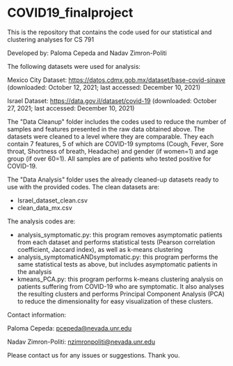 # COVID19_finalproject
This is the repository that contains the code used for our statistical and clustering analyses for CS 791

Developed by: Paloma Cepeda and Nadav Zimron-Politi

The following datasets were used for analysis:

Mexico City Dataset: https://datos.cdmx.gob.mx/dataset/base-covid-sinave
(downloaded: October 12, 2021; last accessed: December 10, 2021)

Israel Dataset: https://data.gov.il/dataset/covid-19
(downloaded: October 27, 2021; last accessed: December 10, 2021)

The "Data Cleanup" folder includes the codes used to reduce the number of samples and features presented in the raw data obtained above.
The datasets were  cleaned to a level where they are comparable. They each contain 7 features, 5 of which are COVID-19 symptoms (Cough, Fever, Sore throat, Shortness of breath, Headache) and gender (if women=1) and age group (if over 60=1). All samples are of patients who tested positive for COVID-19.

The "Data Analysis" folder uses the already cleaned-up datasets ready to use with the provided codes.
The clean datasets are: 
  - Israel_dataset_clean.csv
  - clean_data_mx.csv

The analysis codes are:
  - analysis_symptomatic.py: this program removes asymptomatic patients from each dataset and performs statistical tests (Pearson correlation coefficient, Jaccard index), as well as k-means clustering
  - analysis_symptomaticANDsymptomatic.py: this program performs the same statistical tests as above, but includes asymptomatic patients in the analysis
  - kmeans_PCA.py: this program performs k-means clustering analysis on patients suffering from COVID-19 who are symptomatic. It also analyses the resulting clusters and performs Principal Component Analysis (PCA) to reduce the dimensionality for easy visualization of these clusters.


Contact information:

Paloma Cepeda: pcepeda@nevada.unr.edu 

Nadav Zimron-Politi: nzimronpoliti@nevada.unr.edu

Please contact us for any issues or suggestions. Thank you.
